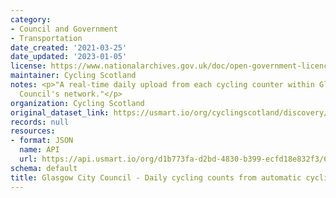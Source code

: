 ```yaml
---
category:
- Council and Government
- Transportation
date_created: '2021-03-25'
date_updated: '2023-01-05'
license: https://www.nationalarchives.gov.uk/doc/open-government-licence/version/3/
maintainer: Cycling Scotland
notes: <p>"A real-time daily upload from each cycling counter within Glasgow City
  Council's network."</p>
organization: Cycling Scotland
original_dataset_link: https://usmart.io/org/cyclingscotland/discovery/discovery-view-detail/af7fedef-7a7a-413f-a5c9-46b8eeeabeda
records: null
resources:
- format: JSON
  name: API
  url: https://api.usmart.io/org/d1b773fa-d2bd-4830-b399-ecfd18e832f3/657f6f93-932b-4851-ae21-830b321c185d/1/urql
schema: default
title: Glasgow City Council - Daily cycling counts from automatic cycling counters
---
```

